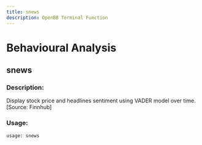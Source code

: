 ```yaml
---
title: snews
description: OpenBB Terminal Function
---
```


# Behavioural Analysis

## snews

### Description: 

Display stock price and headlines sentiment using VADER model over time. [Source: Finnhub]

### Usage: 
```python
usage: snews
```



